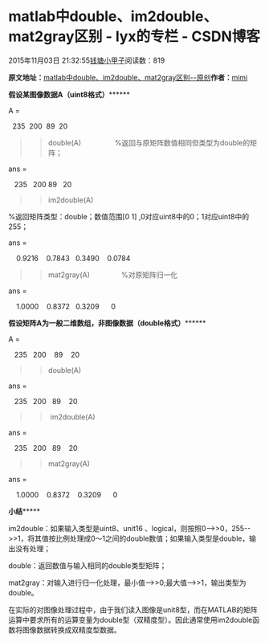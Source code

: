 # matlab中double、im2double、mat2gray区别 - lyx的专栏 - CSDN博客





2015年11月03日 21:32:55[钱塘小甲子](https://me.csdn.net/qtlyx)阅读数：819








**原文地址：**[matlab中double、im2double、mat2gray区别--原创](http://blog.sina.com.cn/s/blog_6c41e2f30101559d.html)**作者：**[mimi](http://blog.sina.com.cn/u/1816257267)



****************假设某图像数据A（uint8格式）**********************


A =


  235  200  89  20


>> double(A)                 %返回与原矩阵数值相同但类型为double的矩阵；


ans =


   235   200 89   20


>> im2double(A)              

%返回矩阵类型：double；数值范围[0 1] ,0对应uint8中的0；1对应uint8中的255；


ans =


    0.9216    0.7843   0.3490    0.0784


>> mat2gray(A)                %对原矩阵归一化


ans =


    1.0000    0.8372   0.3209      0


****************假设矩阵A为一般二维数组，非图像数据（double格式）**********************


A =


   235   200    89    20 


>> double(A)


ans =


   235   200   89    20


>> im2double(A)

ans =

   235   200   89    20


>> mat2gray(A)


ans =


    1.0000    0.8372    0.3209      0 


**********************小结***************************


im2double：如果输入类型是uint8、unit16 、logical，则按照0-->>0，255-->>1，将其值按比例处理成0～1之间的double数值；如果输入类型是double，输出没有处理；


double：返回数值与输入相同的double类型矩阵；


mat2gray：对输入进行归一化处理，最小值-->>0;最大值-->>1，输出类型为double。

在实际的对图像处理过程中，由于我们读入图像是unit8型，而在MATLAB的矩阵运算中要求所有的运算变量为double型（双精度型）。因此通常使用im2double函数将图像数据转换成双精度型数据。




